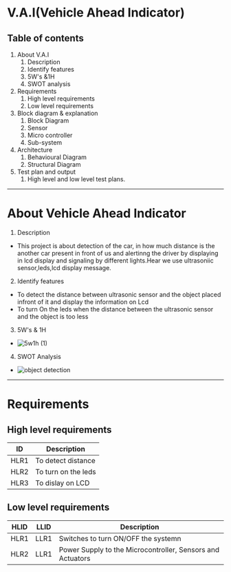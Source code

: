 # V.A.I(Vehicle Ahead Indicator)

## Table of contents
1. About V.A.I
    1. Description
    2. Identify features
    3. 5W's &1H
    4. SWOT analysis 
2. Requirements
    1. High level requirements
    2. Low level requirements
3. Block diagram & explanation
    1. Block Diagram
    2. Sensor
    3. Micro controller 
    4. Sub-system
4. Architecture
    1. Behavioural Diagram
    2. Structural Diagram
5. Test plan and output
    1. High level and low level test plans.
----
# About Vehicle Ahead Indicator
1. Description
- This project is about detection of the car, in how much distance is the another car present in front of us and alertinng the driver by displaying in lcd display and signaling by different lights.Hear we use ultrasoniic sensor,leds,lcd display message.
2. Identify features
-  To detect the distance between ultrasonic sensor and the object placed infront of it and display the information on Lcd
-  To turn On the leds when the distance between the ultrasonic sensor and the object is too less
3. 5W's & 1H
- ![5w1h (1)](https://user-images.githubusercontent.com/98830897/156866872-4124e9ae-0e3c-4c38-a19e-3abf2587cb41.png)

4. SWOT Analysis
- ![object detection](https://user-images.githubusercontent.com/98830897/156866909-5f3c4b15-1669-4faa-abba-980ede282c85.png)
---
# Requirements

## High level requirements
|ID|Description |
|---|----------|
|HLR1|To detect distance |
|HLR2|To turn on the leds |
|HLR3|To dislay on LCD|

## Low level requirements
|HLID|LLID|Description|
|----|----|------------|
|HLR1|LLR1|Switches to turn ON/OFF the systemn|
|HLR2|LLR1|Power Supply to the Microcontroller, Sensors and Actuators|